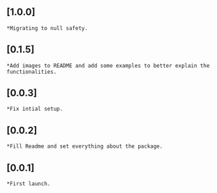 ## [1.0.0] 

    *Migrating to null safety.

## [0.1.5] 

    *Add images to README and add some examples to better explain the functionalities.

## [0.0.3] 

    *Fix intial setup.

## [0.0.2] 

    *Fill Readme and set everything about the package.

## [0.0.1] 

    *First launch.
